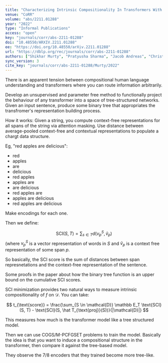 ```yaml
---
title: "Characterizing Intrinsic Compositionality In Transformers With Tree Projections."
venue: "CoRR"
volume: "abs/2211.01288"
year: "2022"
type: "Informal Publications"
access: "open"
key: "journals/corr/abs-2211-01288"
doi: "10.48550/ARXIV.2211.01288"
ee: "https://doi.org/10.48550/arXiv.2211.01288"
url: "https://dblp.org/rec/journals/corr/abs-2211-01288"
authors: ["Shikhar Murty", "Pratyusha Sharma", "Jacob Andreas", "Christopher D. Manning"]
sync_version: 3
cite_key: "journals/corr/abs-2211-01288/Murty/2022"
---
```

There is an apparent tension between compositional human language understanding and transformers where you can route information arbitrarily.

Develop an unsupervised and parameter free method to functionally project the behaviour of any transformer into a space of tree-structured networks. Given an input sentence, produce some binary tree that appropriates the transfromer's representation building process.

How it works: Given a string, you compute context-free representations for all spans of the string via attention masking. Use distance between average-pooled context-free and contextual representations to populate a chargt data structure.

Eg, "red apples are delicious":

 - red
 - apples
 - are
 - delicious
 - red apples
 - apples are
 - are delicious
 - red apples are
 - apples are delicious
 - red apples are delicious

Make encodings for each one.

Then we define:

$$
\text{SCI}(S, T) = \sum_{s \in T}d(v_p^{S}, \tilde v_p)
$$
(where $v_p^S$ is a vector representation of words in $S$ and $\tilde{v}_p$ is a context free representation of some span $p$.

So basically, the SCI score is the sum of distances between span represnetations and the context-free representation of the sentence.

Some proofs in the paper about how the binary tree function is an upper bound on the cumulative SCI scores.

SCI minimization provides two natural ways to measure intrinsic compositionality of $f$ on $\mathcal{D}$. You can take:

$$
t_{\text{score}} = \frac{\sum_{S \in \mathcal{D}} \mathbb E_T \text{SCI}(S, T) - \text{SCI}(S, \hat T_{\text{proj}}(S))}{|\mathcal{D}|}
$$


This measures how much is the transformer model like a tree structured model.

Then we can use COGS/M-PCFGSET problems to train the model. Basically the idea is that you want to induce a compositional structure in the transformer, then compare it against the tree-based model.

They observe the 7/8 encoders that they trained become more tree-like.
